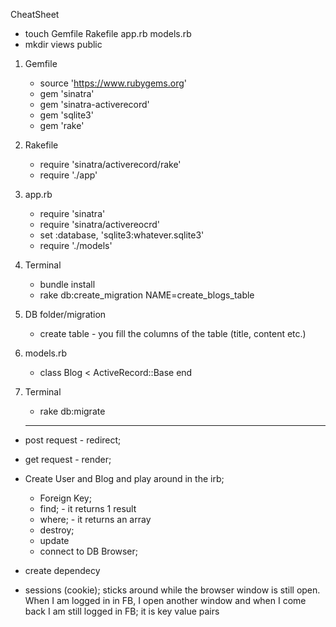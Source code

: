 
CheatSheet
- touch Gemfile Rakefile app.rb models.rb
- mkdir views public
1. Gemfile
	- source 'https://www.rubygems.org'  
	- gem 'sinatra'  
	- gem 'sinatra-activerecord'  
	- gem 'sqlite3'  
	- gem 'rake'  
2. Rakefile  
	- require 'sinatra/activerecord/rake'  
	- require './app'  
3. app.rb  
	- require 'sinatra'  
	- require 'sinatra/activereocrd'  
	- set :database, 'sqlite3:whatever.sqlite3'  
	- require './models'  
4. Terminal
	- bundle install  
	- rake db:create_migration NAME=create_blogs_table
5. DB folder/migration  
	- create table - you fill the columns of the table (title, content etc.)
6. models.rb
	- class Blog < ActiveRecord::Base
		end
7. Terminal
	- rake db:migrate

	
	
	-----------	-----------	-----------
- post request - redirect;  
- get request - render;

- Create User and Blog and play around in the irb;
	- Foreign Key;
	- find; - it returns 1 result
	- where; - it returns an array
	- destroy;
	- update
	- connect to DB Browser; 

	    
	 

- create dependecy 
  

- sessions (cookie); sticks around while the browser window is still open. When I am logged in in FB, I open another window and when I come back I am still logged in FB; it is key value pairs


